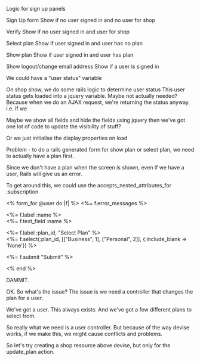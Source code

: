 Logic for sign up panels

Sign Up form
Show if no user signed in
and no user for shop


Verify
Show if no user signed in
and user for shop


Select plan
Show if user signed in
and user has no plan


Show plan
Show if user signed in
and user has plan

Show logout/change email address
Show if a user is signed in


We could have a "user status" variable

On shop show, we do some rails logic to determine user status
This user status gets loaded into a jquery variable. 
Maybe not actually needed? Because when we do an AJAX request, we're returning the status anyway. i.e. if we


Maybe we show all fields and hide the fields using jquery then we've got one lot of code to update the visibility of stuff?

Or we just initialise the display properties on load



Problem - to do a rails generated form for show plan or select plan, we need to actually have a plan first.

Since we don't have a plan when the screen is shown, even if we have a user, Rails will give us an error.

To get around this, we could use the accepts_nested_attributes_for :subscription


<% form_for @user do |f| %>
  <%= f.error_messages %>
  <p>
    <%= f.label :name %><br />
    <%= f.text_field :name %>
  </p>
  <p>
    <%= f.label :plan_id, "Select Plan" %><br />
    <%= f.select(:plan_id, [["Business", 1], ["Personal", 2]], {:include_blank => 'None'}) %>
  </p>
  <p><%= f.submit "Submit" %></p>
<% end %>




DAMMIT.

OK. So what's the issue? The issue is we need a controller that changes the plan for a user.

We've got a user. This always exists. And we've got a few different plans to select from.

So really what we need is a user controller. But because of the way devise works, if we make this, we might cause conflicts and problems.

So let's try creating a shop resource above devise, but only for the update_plan action.

